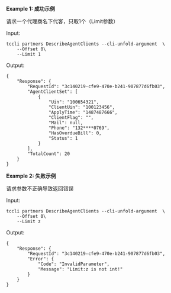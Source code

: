 **Example 1: 成功示例**

请求一个代理商名下代客，只取1个（Limit参数）

Input: 

```
tccli partners DescribeAgentClients --cli-unfold-argument  \
    --Offset 0\
    --Limit 1
```

Output: 
```
{
    "Response": {
        "RequestId": "3c140219-cfe9-470e-b241-907877d6fb03",
        "AgentClientSet": [
            {
                "Uin": "100654321",
                "ClientUin": "100123456",
                "ApplyTime": "1487487666",
                "ClientFlag": "",
                "Mail": null,
                "Phone": "132****0769",
                "HasOverdueBill": 0,
                "Status": 1
            }
        ],
        "TotalCount": 20
    }
}
```

**Example 2: 失败示例**

请求参数不正确导致返回错误

Input: 

```
tccli partners DescribeAgentClients --cli-unfold-argument  \
    --Offset 0\
    --Limit z
```

Output: 
```
{
    "Response": {
        "RequestId": "3c140219-cfe9-470e-b241-907877d6fb03",
        "Error": {
            "Code": "InvalidParameter",
            "Message": "Limit:z is not int!"
        }
    }
}
```

